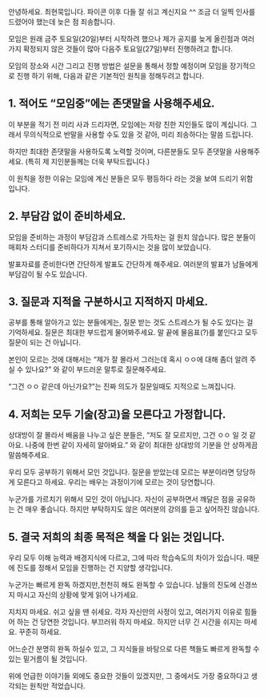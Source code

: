 안녕하세요. 최현묵입니다.
파이콘 이후 다들 잘 쉬고 계신지요 ^^
조금 더 일찍 인사를 드렸어야 했는데 늦은 점 죄송합니다.

모임은 원래 금주 토요일(20일)부터 시작하려 했으나
제가 공지를 늦게 올린점과 여러가지 확정되지 않은 것들이 많아
다음주 토요일(27일)부터 진행하려고 합니다.

모임의 장소와 시간 그리고 진행 방법은 설문을 통해서 정할 예정이며
모임을 장기적으로 진행 하기 위해, 다음과 같은 기본적인 원칙을 정해두려고 합니다.

## 1. 적어도 “모임중”에는 존댓말을 사용해주세요.
이 부분을 적기 전 미리 사과 드리자면, 모임에는 저랑 친한 지인들도 많이 계십니다.
그래서 무의식적으로 반말을 사용할 수도 있을 것 같아, 미리 죄송하다는 말씀 드립니다.

하지만 최대한 존댓말을 사용하도록 노력할 것이며, 다른분들도 모두 존댓말을 사용해주세요.
(특히 제 지인분들께는 더욱 부탁드립니다.)

이 원칙을 정한 이유는 모임에 계신 분들은 모두 평등하다 라는 것을 보여 드리기 위함 입니다.

## 2. 부담감 없이 준비하세요.
모임을 준비하는 과정이 부담감과 스트레스로 가득차는 걸 원치 않습니다.
많은 분들이 매회차 스터디를 준비하다가 지쳐서 포기하시는 것을 많이 보았습니다.

발표자료를 준비한다면 간단하게 발표도 간단하게 해주세요.
여러분의 발표가 남들에게 부담감이 될 수도 있습니다.

## 3. 질문과 지적을 구분하시고 지적하지 마세요.
공부를 통해 알아가고 있는 분들에게는, 질문 받는 것도 스트레스가 될 수도 있다는 걸 기억하세요.
질문은 최대한 부드럽게 물어봐주세요.
말 끝에 물음표(?)를 붙인다고 모두 질문이 되는 건 아닙니다.

본인이 모르는 것에 대해서는
“제가 잘 몰라서 그러는데 혹시 ㅇㅇ에 대해 좀더 알려 주실 수 있나요?”
와 같이 부드러운 말투로 질문해주세요.

“그건 ㅇㅇ 같은데 아닌가요?”는 진짜 의도가 질문일때도 지적으로 느껴집니다.

## 4. 저희는 모두 기술(장고)을 모른다고 가정합니다.
상대방이 잘 몰라서 배움을 나누고 싶은 분들은,
“저도 잘 모르지만, 그건 ㅇㅇ 일 것 같아요. 나중에 한번 같이 자세히 알아봐요.”
와 같이 최대한 상대방의 기분을 안 상하게끔 말씀해주세요.

우리 모두 공부하기 위해서 모인 것입니다.
질문을 받았는데 모르는 부분이라면 당당하게 모른다고 하세요.
우리는 배우는 과정이기에 모르는 것이 당연합니다.

누군가를 가르치기 위해서 모인 것이 아닙니다.
자신이 공부하면서 깨달은 점을 공유하는 건 매우 좋습니다.
하지만 부탁하지도 않은 여러분의 강의를 듣고 싶어하진 않습니다.

## 5. 결국 저희의 최종 목적은 책을 다 읽는 것입니다.
우리 모두 이해 능력과 배경지식에 다르고, 그에 따라 학습속도의 차이가 있습니다.
때문에 진도를 정해서 모임을 진행하는 건 지양할 생각입니다.

누군가는 빠르게 완독 하겠지만,천천히 해도 완독할 수 있습니다.
남들의 진도에 신경쓰지 마시고 자신의 상황에 맞게 읽어 나가세요.

지치지 마세요. 쉬고 싶을 땐 쉬세요.
각자 자신만의 사정이 있고,
여러가지 이유로 힘들어 하는 건 당연한 것입니다.
부끄러워 하지 마세요.
하지만 너무 긴 시간을 쉬지는 마세요. 꾸준히 하세요.

어느순간 분명히 완독 하실수 있고,
그 지식들을 바탕으로 다른 책들도 빠르게 완독할 수 있는 밑거름이 될 것입니다.

위에 언급한 이야기들 외에도 중요한 것들이 있겠지만,
그 중에서도 가장 중요하다고 생각되는 원칙만 적었습니다.

